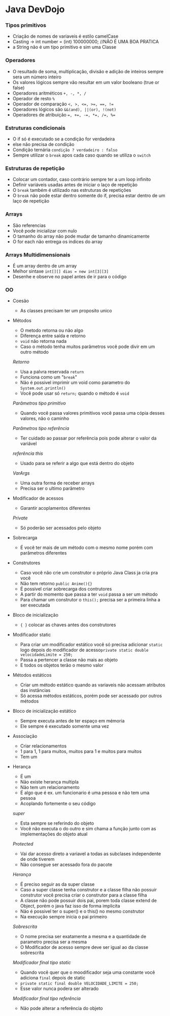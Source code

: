 # Java DevDojo

### Tipos primitivos

- Criação de nomes de variaveis é estilo camelCase 
- Casting -> int number = (int) 100000000; //NÃO É UMA BOA PRATICA 
- a String não é um tipo primitivo e sim uma Classe

### Operadores

- O resultado de soma, multiplicação, divisão e adição de inteiros sempre sera um número inteiro
- Os valores lógicos sempre vão resultar em um valor booleano (true or false)
- Operadores aritméticos ` +, -, *, / `
- Operador de resto ` % `
- Operador de comparação ` <, >, <=, >=, ==, != `
- Operadores lógicos são ` &&(and), ||(or), !(not) `
- Operadores de atribuição ` =, +=, -=, *=, /=, %= `

### Estruturas condicionais
- O if só é executado se a condição for verdadeira
- else não precisa de condição
- Condição ternária ` condição ? verdadeiro : falso `
- Sempre utilizar o `break` apos cada caso quando se utiliza o `switch`

### Estruturas de repetição
- Colocar um contador, caso contrário sempre ter a um loop infinito
- Definir variáveis usadas antes de iniciar o laço de repetição
- O `break` também é utilizado nas estruturas de repetições
- O `break` não pode estar dentro somente do if, precisa estar dentro de um laço de repetição

### Arrays
- São referencias 
- Você pode inicializar com nulo
- O tamanho do array não pode mudar de tamanho dinamicamente
- O for each não entrega os indices do array

### Arrays Multidimensionais
- É um array dentro de um array
- Melhor sintaxe `int[][] dias = new int[3][3]`
- Desenhe e observe no papel antes de ir para o código

### OO
- Coesão
    - As classes precisam ter um proposito unico
    
- Métodos
    - O metodo retorna ou não algo
    - Diferença entre saída e retorno
    - `void` não retorna nada
    - Caso o método tenha muitos parâmetros você pode divir em um outro método
    
    *Retorno*
    - Usa a palvra reservada `return`
    - Funciona como um "`break`" 
    - Não é possivel imprimir um void como parametro do `System.out.println()`
    - Você pode usar só `return;` quando o método é `void`

    *Parâmetros tipo primitivo*
    - Quando você passa valores primitivos você passa uma cópia desses valores, não o caminho

    *Parâmetros tipo referência*
    - Ter cuidado ao passar por referência pois pode alterar o valor da variável

    *referência this*
    - Usado para se referir a algo que está dentro do objeto

    *VarArgs*
    - Uma outra forma de receber arrays
    - Precisa ser o ultimo parâmetro
     
- Modificador de acessos
    - Garantir acoplamentos diferentes

    *Private*
    - Só poderão ser acessados pelo objeto

- Sobrecarga
    - É você ter mais de um método com o mesmo nome porém com parâmetros diferentes

- Construtores
    - Caso você não crie um construtor o próprio Java Class ja cria pra você
    - Não tem retorno `public Anime(){}`
    - É possivel criar sobrecarga dos contrutores
    - A partir do momento que passa a ter `void` passa a ser um método
    - Para chamar um construtor o `this();` precisa ser a primeira linha a ser executada

- Bloco de inicialização 
    - `{ }` colocar as chaves antes dos construtores

- Modificador static
    - Para criar um modificador estático você só precisa adicionar `static` logo depois do modificador de acesso`private static double velocidadeLimite = 250;`
    - Passa a pertencer a classe não mais ao objeto
    - E todos os objetos terão o mesmo valor

- Métodos estáticos
    - Criar um método estático quando as variaveis não acessam atributos das instâncias
    - Só acessa métodos estáticos, porém pode ser acessado por outros métodos

- Bloco de inicialização estático
    - Sempre executa antes de ter espaço em mémoria
    - Ele sempre é executado somente uma vez

- Associação
    - Criar relacionamentos 
    - 1 para 1, 1 para muitos, muitos para 1 e muitos para muitos
    - Tem um 

- Herança
    - É um
    - Não existe herança multipla
    - Não tem um relacionamento
    - É algo que é ex. um funcionario é uma pessoa e não tem uma pessoa
    - Acoplando fortemente o seu código

    *super*
    - Esta sempre se referindo do objeto
    - Você não executa o do outro e sim chama a função junto com as implementações do objeto atual

    *Protected*
    - Vai dar acesso direto a variavel a todas as subclases independente de onde tiverem
    - Não consegue ser acessado fora do pacote 

    *Herança*
    - É preciso seguir as da super classe
    - Caso a super classe tenha construtor e a classe filha não possuir construtor você precisa criar o construtor para a classe filha
    - A classe não pode possuir dois pai, porem toda classe extend de Object, porém o java faz isso de forma implicita 
    - Não é possivel ter o super() e o this() no mesmo construtor
    - Na execução sempre inicia o pai primeiro

    *Sobrescrita*
    - O nome precisa ser exatamente a mesma e a quantidade de parametro precisa ser a mesma
    - O Modificador de acesso sempre deve ser igual ao da classe sobrescrita

    *Modificador final tipo static*
    - Quando você quer que o moodificador seja uma constante você adiciona `final` depois de static
    - `private static final double VELOCIDADE_LIMITE = 250;`
    - Esse valor nunca podera ser alterado

    *Modificador final tipo referência*
    - Não pode alterar a referência do objeto